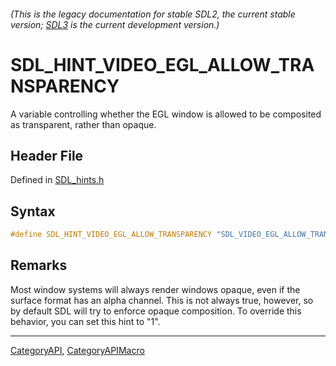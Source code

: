 ###### (This is the legacy documentation for stable SDL2, the current stable version; [SDL3](https://wiki.libsdl.org/SDL3/) is the current development version.)
# SDL_HINT_VIDEO_EGL_ALLOW_TRANSPARENCY

A variable controlling whether the EGL window is allowed to be composited as transparent, rather than opaque.

## Header File

Defined in [SDL_hints.h](https://github.com/libsdl-org/SDL/blob/SDL2/include/SDL_hints.h)

## Syntax

```c
#define SDL_HINT_VIDEO_EGL_ALLOW_TRANSPARENCY "SDL_VIDEO_EGL_ALLOW_TRANSPARENCY"
```

## Remarks

Most window systems will always render windows opaque, even if the surface
format has an alpha channel. This is not always true, however, so by
default SDL will try to enforce opaque composition. To override this
behavior, you can set this hint to "1".

----
[CategoryAPI](CategoryAPI), [CategoryAPIMacro](CategoryAPIMacro)

